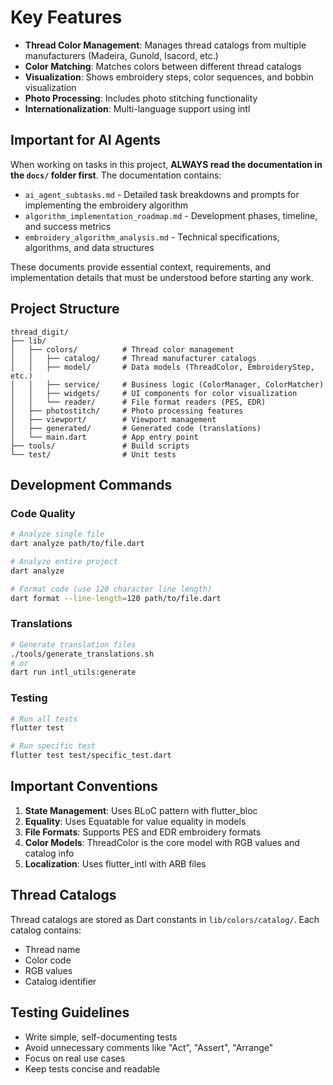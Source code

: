 # Key Features

- **Thread Color Management**: Manages thread catalogs from multiple manufacturers (Madeira, Gunold, Isacord, etc.)
- **Color Matching**: Matches colors between different thread catalogs
- **Visualization**: Shows embroidery steps, color sequences, and bobbin visualization
- **Photo Processing**: Includes photo stitching functionality
- **Internationalization**: Multi-language support using intl

## Important for AI Agents

When working on tasks in this project, **ALWAYS read the documentation in the `docs/` folder first**. The documentation contains:

- `ai_agent_subtasks.md` - Detailed task breakdowns and prompts for implementing the embroidery algorithm
- `algorithm_implementation_roadmap.md` - Development phases, timeline, and success metrics
- `embroidery_algorithm_analysis.md` - Technical specifications, algorithms, and data structures

These documents provide essential context, requirements, and implementation details that must be understood before starting any work.

## Project Structure

```
thread_digit/
├── lib/
│   ├── colors/          # Thread color management
│   │   ├── catalog/     # Thread manufacturer catalogs
│   │   ├── model/       # Data models (ThreadColor, EmbroideryStep, etc.)
│   │   ├── service/     # Business logic (ColorManager, ColorMatcher)
│   │   ├── widgets/     # UI components for color visualization
│   │   └── reader/      # File format readers (PES, EDR)
│   ├── photostitch/     # Photo processing features
│   ├── viewport/        # Viewport management
│   ├── generated/       # Generated code (translations)
│   └── main.dart        # App entry point
├── tools/               # Build scripts
└── test/                # Unit tests
```

## Development Commands

### Code Quality

```bash
# Analyze single file
dart analyze path/to/file.dart

# Analyze entire project
dart analyze

# Format code (use 120 character line length)
dart format --line-length=120 path/to/file.dart
```

### Translations

```bash
# Generate translation files
./tools/generate_translations.sh
# or
dart run intl_utils:generate
```

### Testing

```bash
# Run all tests
flutter test

# Run specific test
flutter test test/specific_test.dart
```

## Important Conventions

1. **State Management**: Uses BLoC pattern with flutter_bloc
2. **Equality**: Uses Equatable for value equality in models
3. **File Formats**: Supports PES and EDR embroidery formats
4. **Color Models**: ThreadColor is the core model with RGB values and catalog info
5. **Localization**: Uses flutter_intl with ARB files

## Thread Catalogs

Thread catalogs are stored as Dart constants in `lib/colors/catalog/`. Each catalog contains:
- Thread name
- Color code
- RGB values
- Catalog identifier

## Testing Guidelines

- Write simple, self-documenting tests
- Avoid unnecessary comments like "Act", "Assert", "Arrange"
- Focus on real use cases
- Keep tests concise and readable
